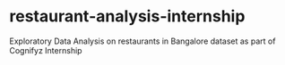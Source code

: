 # restaurant-analysis-internship
Exploratory Data Analysis on restaurants in Bangalore dataset as part of Cognifyz Internship
